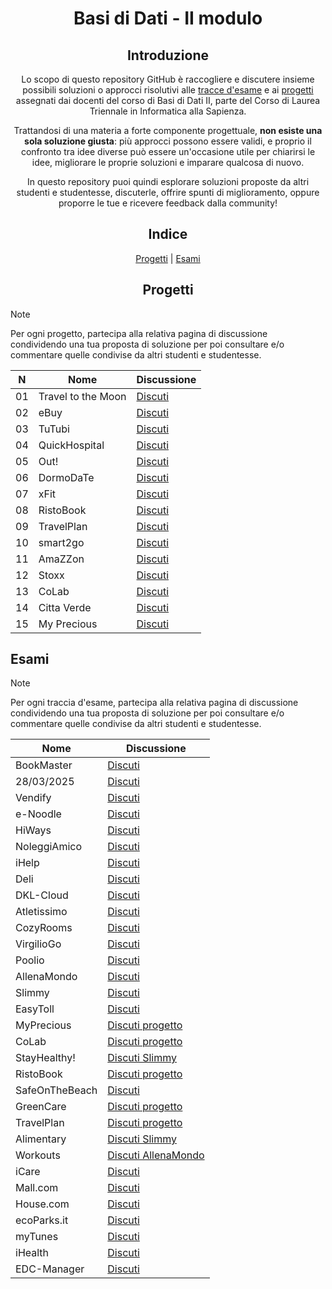 <p align="center">
  <h1 align="center">Basi di Dati - II modulo</h1>
</p>
<div align="center">

## Introduzione
Lo scopo di questo repository GitHub è raccogliere e discutere insieme possibili soluzioni o approcci risolutivi alle [tracce d'esame](https://github.com/sapienzastudentsnetwork/basi-di-dati-2/discussions/categories/esami) e ai [progetti](https://github.com/sapienzastudentsnetwork/basi-di-dati-2/discussions/categories/progetti) assegnati dai docenti del corso di Basi di Dati II, parte del Corso di Laurea Triennale in Informatica alla Sapienza.

Trattandosi di una materia a forte componente progettuale, **non esiste una sola soluzione giusta**: più approcci possono essere validi, e proprio il confronto tra idee diverse può essere un'occasione utile per chiarirsi le idee, migliorare le proprie soluzioni e imparare qualcosa di nuovo.

In questo repository puoi quindi esplorare soluzioni proposte da altri studenti e studentesse, discuterle, offrire spunti di miglioramento, oppure proporre le tue e ricevere feedback dalla community!

## Indice

[Progetti](#progetti) | [Esami](#esami)

## Progetti
</div>

> [!NOTE]
> Per ogni progetto, partecipa alla relativa pagina di discussione condividendo una tua proposta di soluzione per poi consultare e/o commentare quelle condivise da altri studenti e studentesse.

<div align="center">

| N | Nome | Discussione |
|------|------|-------|
| 01 | Travel to the Moon | [Discuti](https://github.com/sapienzastudentsnetwork/basi-di-dati-2/discussions/57) |
| 02 | eBuy | [Discuti](https://github.com/sapienzastudentsnetwork/basi-di-dati-2/discussions/58) |
| 03 | TuTubi | [Discuti](https://github.com/sapienzastudentsnetwork/basi-di-dati-2/discussions/59) |
| 04 | QuickHospital | [Discuti](https://github.com/sapienzastudentsnetwork/basi-di-dati-2/discussions/60) |
| 05 | Out! | [Discuti](https://github.com/sapienzastudentsnetwork/basi-di-dati-2/discussions/61) |
| 06 | DormoDaTe | [Discuti](https://github.com/sapienzastudentsnetwork/basi-di-dati-2/discussions/62) |
| 07 | xFit | [Discuti](https://github.com/sapienzastudentsnetwork/basi-di-dati-2/discussions/63) |
| 08 | RistoBook | [Discuti](https://github.com/sapienzastudentsnetwork/basi-di-dati-2/discussions/46) |
| 09 | TravelPlan | [Discuti](https://github.com/sapienzastudentsnetwork/basi-di-dati-2/discussions/30) |
| 10 | smart2go | [Discuti](https://github.com/sapienzastudentsnetwork/basi-di-dati-2/discussions/28) |
| 11 | AmaZZon | [Discuti](https://github.com/sapienzastudentsnetwork/basi-di-dati-2/discussions/64) |
| 12 | Stoxx | [Discuti](https://github.com/sapienzastudentsnetwork/basi-di-dati-2/discussions/29) |
| 13 | CoLab | [Discuti](https://github.com/sapienzastudentsnetwork/basi-di-dati-2/discussions/31) |
| 14 | Citta Verde | [Discuti](https://github.com/sapienzastudentsnetwork/basi-di-dati-2/discussions/27) |
| 15 | My Precious | [Discuti](https://github.com/sapienzastudentsnetwork/basi-di-dati-2/discussions/32) |

</div>

## Esami
</div>

> [!NOTE]
> Per ogni traccia d'esame, partecipa alla relativa pagina di discussione condividendo una tua proposta di soluzione per poi consultare e/o commentare quelle condivise da altri studenti e studentesse.

<div align="center">

| Nome | Discussione |
|------|-------|
| BookMaster | [Discuti](https://github.com/sapienzastudentsnetwork/basi-di-dati-2/discussions/67) |
| 28/03/2025 | [Discuti](https://github.com/sapienzastudentsnetwork/basi-di-dati-2/discussions/66) |
| Vendify | [Discuti](https://github.com/sapienzastudentsnetwork/basi-di-dati-2/discussions/65) |
| e-Noodle | [Discuti](https://github.com/sapienzastudentsnetwork/basi-di-dati-2/discussions/56) |
| HiWays | [Discuti](https://github.com/sapienzastudentsnetwork/basi-di-dati-2/discussions/55) |
| NoleggiAmico | [Discuti](https://github.com/sapienzastudentsnetwork/basi-di-dati-2/discussions/54) |
| iHelp | [Discuti](https://github.com/sapienzastudentsnetwork/basi-di-dati-2/discussions/53) |
| Deli | [Discuti](https://github.com/sapienzastudentsnetwork/basi-di-dati-2/discussions/51) |
| DKL-Cloud | [Discuti](https://github.com/sapienzastudentsnetwork/basi-di-dati-2/discussions/50) |
| Atletissimo | [Discuti](https://github.com/sapienzastudentsnetwork/basi-di-dati-2/discussions/49) |
| CozyRooms | [Discuti](https://github.com/sapienzastudentsnetwork/basi-di-dati-2/discussions/47) |
| VirgilioGo | [Discuti](https://github.com/sapienzastudentsnetwork/basi-di-dati-2/discussions/44) |
| Poolio | [Discuti](https://github.com/sapienzastudentsnetwork/basi-di-dati-2/discussions/43) |
| AllenaMondo | [Discuti](https://github.com/sapienzastudentsnetwork/basi-di-dati-2/discussions/34) |
| Slimmy | [Discuti](https://github.com/sapienzastudentsnetwork/basi-di-dati-2/discussions/33) |
| EasyToll | [Discuti](https://github.com/sapienzastudentsnetwork/basi-di-dati-2/discussions/42) |
| MyPrecious | [Discuti progetto](https://github.com/sapienzastudentsnetwork/basi-di-dati-2/discussions/32) |
| CoLab | [Discuti progetto](https://github.com/sapienzastudentsnetwork/basi-di-dati-2/discussions/31) |
| StayHealthy! | [Discuti Slimmy](https://github.com/sapienzastudentsnetwork/basi-di-dati-2/discussions/33) |
| RistoBook | [Discuti progetto](https://github.com/sapienzastudentsnetwork/basi-di-dati-2/discussions/46) |
| SafeOnTheBeach | [Discuti](https://github.com/sapienzastudentsnetwork/basi-di-dati-2/discussions/45) |
| GreenCare | [Discuti progetto](https://github.com/sapienzastudentsnetwork/basi-di-dati-2/discussions/27) |
| TravelPlan | [Discuti progetto](https://github.com/sapienzastudentsnetwork/basi-di-dati-2/discussions/30) |
| Alimentary | [Discuti Slimmy](https://github.com/sapienzastudentsnetwork/basi-di-dati-2/discussions/33) |
| Workouts | [Discuti AllenaMondo](https://github.com/sapienzastudentsnetwork/basi-di-dati-2/discussions/34) |
| iCare | [Discuti](https://github.com/sapienzastudentsnetwork/basi-di-dati-2/discussions/41) |
| Mall.com | [Discuti](https://github.com/sapienzastudentsnetwork/basi-di-dati-2/discussions/40) |
| House.com | [Discuti](https://github.com/sapienzastudentsnetwork/basi-di-dati-2/discussions/39) |
| ecoParks.it | [Discuti](https://github.com/sapienzastudentsnetwork/basi-di-dati-2/discussions/38) |
| myTunes | [Discuti](https://github.com/sapienzastudentsnetwork/basi-di-dati-2/discussions/37) |
| iHealth | [Discuti](https://github.com/sapienzastudentsnetwork/basi-di-dati-2/discussions/36) |
| EDC-Manager | [Discuti](https://github.com/sapienzastudentsnetwork/basi-di-dati-2/discussions/35) |
